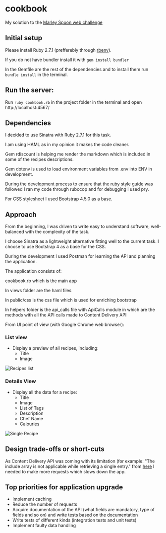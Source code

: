 # cookbook
My solution to the [Marley Spoon web challenge](https://github.com/SophiaPetrova/cookbook/blob/master/original_task.md)

## Initial setup
Please install Ruby 2.7.1 (prefferebly through [rbenv](https://github.com/rbenv/rbenv)). 

If you do not have bundler install it with `gem install bundler`

In the Gemfile are the rest of the dependencies and to install them run `bundle install` in the terminal.

## Run the server:
Run `ruby cookbook.rb` in the project folder in the terminal and open http://localhost:4567/ 

## Dependencies
I decided to use Sinatra with Ruby 2.7.1 for this task. 

I am using HAML as in my opinion it makes the code cleaner.

Gem rdiscount is helping me render the markdown which is included in some of the recipes descriptions. 

Gem dotenv is used to load environment variables from .env into ENV in development.

During the development process to ensure that the ruby style guide was followed I ran my code through rubocop and for debugging I used pry. 

For CSS stylesheet I used Bootstrap 4.5.0 as a base.

## Approach
From the beginning, I was driven to write easy to understand software, well-balanced with the complexity of the task.

I choose Sinatra as a lightweight alternative fitting well to the current task. I choose to use Bootstrap 4 as a base for the CSS. 

During the development I used Postman for learning the API and planning the application.

The application consists of:

cookbook.rb which is the main app

In views folder are the haml files

In public/css is the css file which is used for enriching bootstrap

In helpers folder is the api_calls file with ApiCalls module in which are the methods with all the API calls made to Content Delivery API

From UI point of view (with Google Chrome web browser):
### List view
- Display a preview of all recipes, including:
  - Title
  - Image

![Recipes list](https://www.webpagescreenshot.info/image-url/XUHAIM3qO)

### Details View
- Display all the data for a recipe:
  - Title
  - Image
  - List of Tags
  - Description
  - Chef Name
  - Calouries

![Single Recipe](https://www.webpagescreenshot.info/image-url/IeZQV3g13)

## Design trade-offs or short-cuts
As Content Delivery API was coming with its limitation (for example: "The include array is not applicable while retrieving a single entry." from [here](https://www.contentful.com/developers/docs/references/content-delivery-api/#/reference/entries/entry) I needed to make more requests which slows down the app.

## Top priorities for application upgrade
- Implement caching
- Reduce the number of requests
- Acquire documentation of the API (what fields are mandatory, type of fields and so on) and write tests based on the documentation
- Write tests of different kinds (integration tests and unit tests)
- Implement faulty data handling
